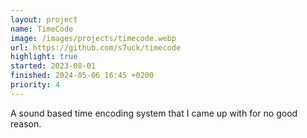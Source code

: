 ```yaml
---
layout: project
name: TimeCode
image: /images/projects/timecode.webp
url: https://github.com/s7uck/timecode
highlight: true
started: 2023-08-01
finished: 2024-05-06 16:45 +0200
priority: 4
---
```

A sound based time encoding system that I came up with for no good reason.